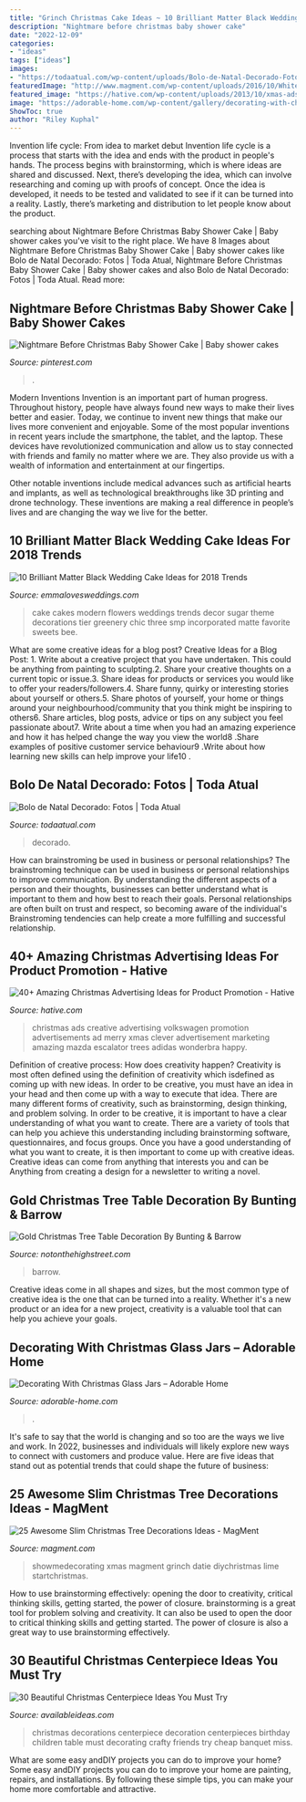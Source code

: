 ```yaml
---
title: "Grinch Christmas Cake Ideas ~ 10 Brilliant Matter Black Wedding Cake Ideas For 2018 Trends"
description: "Nightmare before christmas baby shower cake"
date: "2022-12-09"
categories:
- "ideas"
tags: ["ideas"]
images:
- "https://todaatual.com/wp-content/uploads/Bolo-de-Natal-Decorado-Fotos-1.jpg"
featuredImage: "http://www.magment.com/wp-content/uploads/2016/10/White-Christmas-Tree-Decorating-Themes.jpg"
featured_image: "https://hative.com/wp-content/uploads/2013/10/xmas-ads/volkswagen-christmas-ads-13.jpg"
image: "https://adorable-home.com/wp-content/gallery/decorating-with-christmas-glass-jars/decorating-with-christmas-glass-jars-7.jpg"
ShowToc: true
author: "Riley Kuphal"
---
```



Invention life cycle: From idea to market debut
Invention life cycle is a process that starts with the idea and ends with the product in people's hands. The process begins with brainstorming, which is where ideas are shared and discussed. Next, there’s developing the idea, which can involve researching and coming up with proofs of concept. Once the idea is developed, it needs to be tested and validated to see if it can be turned into a reality. Lastly, there’s marketing and distribution to let people know about the product.

	

		
searching about Nightmare Before Christmas Baby Shower Cake | Baby shower cakes you've visit to the right place. We have 8 Images about Nightmare Before Christmas Baby Shower Cake | Baby shower cakes like Bolo de Natal Decorado: Fotos | Toda Atual, Nightmare Before Christmas Baby Shower Cake | Baby shower cakes and also Bolo de Natal Decorado: Fotos | Toda Atual. Read more:
		
    
## Nightmare Before Christmas Baby Shower Cake | Baby Shower Cakes

<img loading=lazy src="https://i.pinimg.com/736x/ac/bc/bd/acbcbd5b9e6ddc84251140c33f551d93.jpg" onerror="this.onerror=null;this.src='https://tse3.mm.bing.net/th?id=OIP.KgoHH6qLsMJVIM_pilqBGAHaMC&amp;pid=15.1';" alt="Nightmare Before Christmas Baby Shower Cake | Baby shower cakes">

_Source: pinterest.com_

>. 

	

Modern Inventions
Invention is an important part of human progress. Throughout history, people have always found new ways to make their lives better and easier. Today, we continue to invent new things that make our lives more convenient and enjoyable.
Some of the most popular inventions in recent years include the smartphone, the tablet, and the laptop. These devices have revolutionized communication and allow us to stay connected with friends and family no matter where we are. They also provide us with a wealth of information and entertainment at our fingertips.

Other notable inventions include medical advances such as artificial hearts and implants, as well as technological breakthroughs like 3D printing and drone technology. These inventions are making a real difference in people’s lives and are changing the way we live for the better.

    
## 10 Brilliant Matter Black Wedding Cake Ideas For 2018 Trends

<img loading=lazy src="http://emmalovesweddings.com/wp-content/uploads/2018/02/modern-chic-matte-black-and-white-wedding-cake.jpg" onerror="this.onerror=null;this.src='https://tse1.mm.bing.net/th?id=OIP.YSf3zTWnXCUv5VOisJphIwHaJ7&amp;pid=15.1';" alt="10 Brilliant Matter Black Wedding Cake Ideas for 2018 Trends">

_Source: emmalovesweddings.com_

>cake cakes modern flowers weddings trends decor sugar theme decorations tier greenery chic three smp incorporated matte favorite sweets bee. 

	

What are some creative ideas for a blog post?
Creative Ideas for a Blog Post: 1. Write about a creative project that you have undertaken. This could be anything from painting to sculpting.2. Share your creative thoughts on a current topic or issue.3. Share ideas for products or services you would like to offer your readers/followers.4. Share funny, quirky or interesting stories about yourself or others.5. Share photos of yourself, your home or things around your neighbourhood/community that you think might be inspiring to others6. Share articles, blog posts, advice or tips on any subject you feel passionate about7. Write about a time when you had an amazing experience and how it has helped change the way you view the world8 .Share examples of positive customer service behaviour9 .Write about how learning new skills can help improve your life10 .

    
## Bolo De Natal Decorado: Fotos | Toda Atual

<img loading=lazy src="https://todaatual.com/wp-content/uploads/Bolo-de-Natal-Decorado-Fotos-1.jpg" onerror="this.onerror=null;this.src='https://tse4.mm.bing.net/th?id=OIP.8Gaxvd1JqHtK4mt2_dAzEwHaLJ&amp;pid=15.1';" alt="Bolo de Natal Decorado: Fotos | Toda Atual">

_Source: todaatual.com_

>decorado. 

	

How can brainstroming be used in business or personal relationships?
The brainstroming technique can be used in business or personal relationships to improve communication. By understanding the different aspects of a person and their thoughts, businesses can better understand what is important to them and how best to reach their goals. Personal relationships are often built on trust and respect, so becoming aware of the individual's Brainstroming tendencies can help create a more fulfilling and successful relationship.

    
## 40+ Amazing Christmas Advertising Ideas For Product Promotion - Hative

<img loading=lazy src="https://hative.com/wp-content/uploads/2013/10/xmas-ads/volkswagen-christmas-ads-13.jpg" onerror="this.onerror=null;this.src='https://tse3.mm.bing.net/th?id=OIP.9u22e8ZPbG8v5y6oM_I9wwHaKn&amp;pid=15.1';" alt="40+ Amazing Christmas Advertising Ideas for Product Promotion - Hative">

_Source: hative.com_

>christmas ads creative advertising volkswagen promotion advertisements ad merry xmas clever advertisement marketing amazing mazda escalator trees adidas wonderbra happy. 

	

Definition of creative process: How does creativity happen?
Creativity is most often defined using the definition of creativity which isdefined as coming up with new ideas. In order to be creative, you must have an idea in your head and then come up with a way to execute that idea. There are many different forms of creativity, such as brainstorming, design thinking, and problem solving.
In order to be creative, it is important to have a clear understanding of what you want to create. There are a variety of tools that can help you achieve this understanding including brainstorming software, questionnaires, and focus groups. Once you have a good understanding of what you want to create, it is then important to come up with creative ideas. Creative ideas can come from anything that interests you and can be Anything from creating a design for a newsletter to writing a novel.

    
## Gold Christmas Tree Table Decoration By Bunting &amp; Barrow

<img loading=lazy src="https://cdn.notonthehighstreet.com/system/product_images/images/001/892/849/original_gold-christmas-tree-table-decoration.jpg" onerror="this.onerror=null;this.src='https://tse1.mm.bing.net/th?id=OIP.Fdk1iwr9ypdyGGz5OUxVEgHaJ4&amp;pid=15.1';" alt="Gold Christmas Tree Table Decoration By Bunting &amp; Barrow">

_Source: notonthehighstreet.com_

>barrow. 

	

Creative ideas come in all shapes and sizes, but the most common type of creative idea is the one that can be turned into a reality. Whether it's a new product or an idea for a new project, creativity is a valuable tool that can help you achieve your goals.

    
## Decorating With Christmas Glass Jars – Adorable Home

<img loading=lazy src="https://adorable-home.com/wp-content/gallery/decorating-with-christmas-glass-jars/decorating-with-christmas-glass-jars-7.jpg" onerror="this.onerror=null;this.src='https://tse4.mm.bing.net/th?id=OIP.Fp2tYRcNcc8FihjiFLswpQHaLH&amp;pid=15.1';" alt="Decorating With Christmas Glass Jars – Adorable Home">

_Source: adorable-home.com_

>. 

	

It's safe to say that the world is changing and so too are the ways we live and work. In 2022, businesses and individuals will likely explore new ways to connect with customers and produce value. Here are five ideas that stand out as potential trends that could shape the future of business:

    
## 25 Awesome Slim Christmas Tree Decorations Ideas - MagMent

<img loading=lazy src="http://www.magment.com/wp-content/uploads/2016/10/White-Christmas-Tree-Decorating-Themes.jpg" onerror="this.onerror=null;this.src='https://tse4.mm.bing.net/th?id=OIP.0GRcObJJJl4f1_mDdv3WfAHaLH&amp;pid=15.1';" alt="25 Awesome Slim Christmas Tree Decorations Ideas - MagMent">

_Source: magment.com_

>showmedecorating xmas magment grinch datie diychristmas lime startchristmas. 

	

How to use brainstorming effectively: opening the door to creativity, critical thinking skills, getting started, the power of closure.
brainstorming is a great tool for problem solving and creativity. It can also be used to open the door to critical thinking skills and getting started. The power of closure is also a great way to use brainstorming effectively.

    
## 30 Beautiful Christmas Centerpiece Ideas You Must Try

<img loading=lazy src="http://availableideas.com/wp-content/uploads/2015/11/Beautiful-Christmas-Centerpieces-23.jpg" onerror="this.onerror=null;this.src='https://tse4.mm.bing.net/th?id=OIP.bpDxslBYTWBbi-lL1piCugHaJ4&amp;pid=15.1';" alt="30 Beautiful Christmas Centerpiece Ideas You Must Try">

_Source: availableideas.com_

>christmas decorations centerpiece decoration centerpieces birthday children table must decorating crafty friends try cheap banquet miss. 

	

What are some easy andDIY projects you can do to improve your home?
Some easy andDIY projects you can do to improve your home are painting, repairs, and installations. By following these simple tips, you can make your home more comfortable and attractive.

